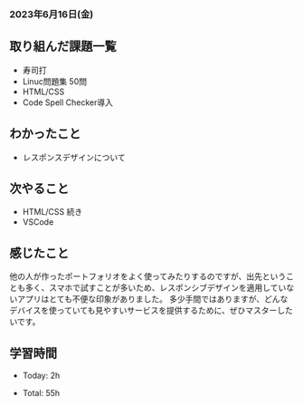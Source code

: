 ### 2023年6月16日(金)

## 取り組んだ課題一覧

- 寿司打
- Linuc問題集 50問
- HTML/CSS
- Code Spell Checker導入

## わかったこと

- レスポンスデザインについて

## 次やること

- HTML/CSS 続き
- VSCode

## 感じたこと

他の人が作ったポートフォリオをよく使ってみたりするのですが、出先ということも多く、スマホで試すことが多いため、レスポンシブデザインを適用していないアプリはとても不便な印象がありました。
多少手間ではありますが、どんなデバイスを使っていても見やすいサービスを提供するために、ぜひマスターしたいです。

## 学習時間

- Today: 2h

- Total: 55h

